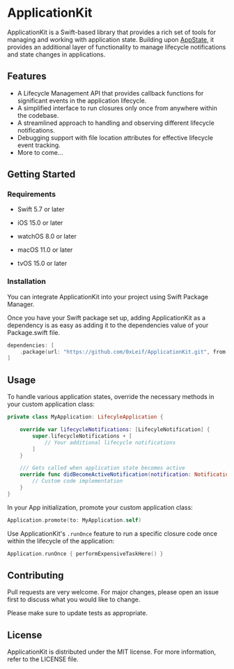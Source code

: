 # ApplicationKit

ApplicationKit is a Swift-based library that provides a rich set of tools for managing and working with application state. Building upon [AppState](https://github.com/0xLeif/AppState), it provides an additional layer of functionality to manage lifecycle notifications and state changes in applications.

## Features

- A Lifecycle Management API that provides callback functions for significant events in the application lifecycle.
- A simplified interface to run closures only once from anywhere within the codebase.
- A streamlined approach to handling and observing different lifecycle notifications.
- Debugging support with file location attributes for effective lifecycle event tracking.
- More to come...

## Getting Started

### Requirements

- Swift 5.7 or later

- iOS 15.0 or later
- watchOS 8.0 or later
- macOS 11.0 or later
- tvOS 15.0 or later

### Installation

You can integrate ApplicationKit into your project using Swift Package Manager.

Once you have your Swift package set up, adding ApplicationKit as a dependency is as easy as adding it to the dependencies value of your Package.swift file.

```swift
dependencies: [
    .package(url: "https://github.com/0xLeif/ApplicationKit.git", from: "0.1.0")
]
```

## Usage

To handle various application states, override the necessary methods in your custom application class:

```swift
private class MyApplication: LifecyleApplication {

    override var lifecycleNotifications: [LifecyleNotification] {
        super.lifecycleNotifications + [
            // Your additional lifecycle notifications
        ]
    }

    /// Gets called when application state becomes active
    override func didBecomeActiveNotification(notification: Notification) { 
        // Custom code implementation 
    }
}
```

In your App initialization, promote your custom application class:

```swift
Application.promote(to: MyApplication.self)
```

Use ApplicationKit's `.runOnce` feature to run a specific closure code once within the lifecycle of the application:
```swift
Application.runOnce { performExpensiveTaskHere() }
```

## Contributing

Pull requests are very welcome. For major changes, please open an issue first to discuss what you would like to change.

Please make sure to update tests as appropriate.

## License

ApplicationKit is distributed under the MIT license. For more information, refer to the LICENSE file.
